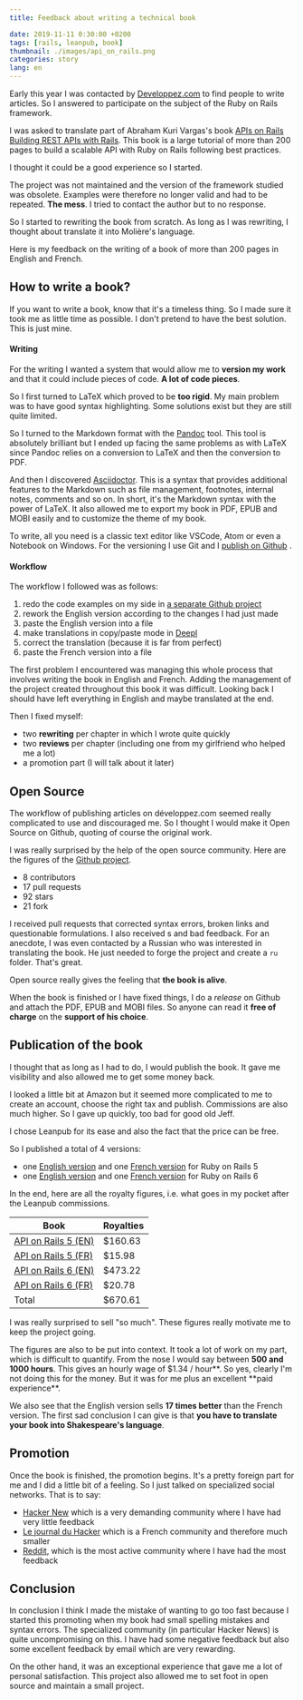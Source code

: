 ```yaml
---
title: Feedback about writing a technical book

date: 2019-11-11 0:30:00 +0200
tags: [rails, leanpub, book]
thumbnail: ./images/api_on_rails.png
categories: story
lang: en
---
```


Early this year I was contacted by [Developpez.com](https://www.developpez.com/) to find people to write articles. So I answered to participate on the subject of the Ruby on Rails framework.

I was asked to translate part of Abraham Kuri Vargas's book [APIs on Rails Building REST APIs with Rails](http://apionrails.icalialabs.com/). This book is a large tutorial of more than 200 pages to build a scalable API with Ruby on Rails following best practices.

I thought it could be a good experience so I started.

The project was not maintained and the version of the framework studied was obsolete. Examples were therefore no longer valid and had to be repeated. **The mess**. I tried to contact the author but to no response.

So I started to rewriting the book from scratch. As long as I was rewriting, I thought about translate it into Molière's language.

Here is my feedback on the writing of a book of more than 200 pages in English and French.

## How to write a book?

If you want to write a book, know that it's a timeless thing. So I made sure it took me as little time as possible. I don't pretend to have the best solution. This is just mine.

#### Writing

For the writing I wanted a system that would allow me to **version my work** and that it could include pieces of code. **A lot of code pieces**.

So I first turned to LaTeX which proved to be **too rigid**. My main problem was to have good syntax highlighting. Some solutions exist but they are still quite limited.

So I turned to the Markdown format with the [Pandoc](http://pandoc.org/) tool. This tool is absolutely brilliant but I ended up facing the same problems as with LaTeX since Pandoc relies on a conversion to LaTeX and then the conversion to PDF.

And then I discovered [Asciidoctor](https://asciidoctor.org). This is a syntax that provides additional features to the Markdown such as file management, footnotes, internal notes, comments and so on. In short, it's the Markdown syntax with the power of LaTeX. It also allowed me to export my book in PDF, EPUB and MOBI easily and to customize the theme of my book.

To write, all you need is a classic text editor like VSCode, Atom or even a Notebook on Windows. For the versioning I use Git and I [publish on Github][repo] .

#### Workflow

The workflow I followed was as follows:

1. redo the code examples on my side in [a separate Github project](https://github.com/madeindjs/market_place_api_6)
2. rework the English version according to the changes I had just made
3. paste the English version into a file
4. make translations in copy/paste mode in [Deepl](https://deepl.com)
5. correct the translation (because it is far from perfect)
6. paste the French version into a file

The first problem I encountered was managing this whole process that involves writing the book in English and French. Adding the management of the project created throughout this book it was difficult. Looking back I should have left everything in English and maybe translated at the end.

Then I fixed myself:

- two **rewriting** per chapter in which I wrote quite quickly
- two **reviews** per chapter (including one from my girlfriend who helped me a lot)
- a promotion part (I will talk about it later)

## Open Source

The workflow of publishing articles on développez.com seemed really complicated to use and discouraged me. So I thought I would make it Open Source on Github, quoting of course the original work.

I was really surprised by the help of the open source community. Here are the figures of the [Github project][repo].

- 8 contributors
- 17 pull requests
- 92 stars
- 21 fork

I received pull requests that corrected syntax errors, broken links and questionable formulations. I also received s and bad feedback. For an anecdote, I was even contacted by a Russian who was interested in translating the book. He just needed to forge the project and create a `ru` folder. That's great.

Open source really gives the feeling that **the book is alive**.

When the book is finished or I have fixed things, I do a _release_ on Github and attach the PDF, EPUB and MOBI files. So anyone can read it **free of charge** on the **support of his choice**.

## Publication of the book

I thought that as long as I had to do, I would publish the book. It gave me visibility and also allowed me to get some money back.

I looked a little bit at Amazon but it seemed more complicated to me to create an account, choose the right tax and publish. Commissions are also much higher. So I gave up quickly, too bad for good old Jeff.

I chose Leanpub for its ease and also the fact that the price can be free.

So I published a total of 4 versions:

- one [English version](https://leanpub.com/apionrails5) and one [French version](https://leanpub.com/apionrails5-fr) for Ruby on Rails 5
- one [English version](https://leanpub.com/apionrails6) and one [French version](https://leanpub.com/apionrails6-fr) for Ruby on Rails 6

In the end, here are all the royalty figures, i.e. what goes in my pocket after the Leanpub commissions.

| Book                                                      | Royalties |
| --------------------------------------------------------- | --------- |
| [API on Rails 5 (EN)](https://leanpub.com/apionrails5)    | \$160.63  |
| [API on Rails 5 (FR)](https://leanpub.com/apionrails5-fr) | \$15.98   |
| [API on Rails 6 (EN)](https://leanpub.com/apionrails6)    | \$473.22  |
| [API on Rails 6 (FR)](https://leanpub.com/apionrails6-fr) | \$20.78   |
| Total                                                     | \$670.61  |

I was really surprised to sell "so much". These figures really motivate me to keep the project going.

The figures are also to be put into context. It took a lot of work on my part, which is difficult to quantify. From the nose I would say between **500 and 1000 hours**. This gives an hourly wage of \$1.34 / hour**. So yes, clearly I'm not doing this for the money. But it was for me plus an excellent **paid experience\*\*.

We also see that the English version sells **17 times better** than the French version. The first sad conclusion I can give is that **you have to translate your book into Shakespeare's language**.

## Promotion

Once the book is finished, the promotion begins. It's a pretty foreign part for me and I did a little bit of a feeling. So I just talked on specialized social networks. That is to say:

- [Hacker New](https://news.ycombinator.com/item?id=20736819) which is a very demanding community where I have had very little feedback
- [Le journal du Hacker](https://www.journalduhacker.net/s/3b7gms/api_on_rails_6) which is a French community and therefore much smaller
- [Reddit](https://www.reddit.com/r/rails/comments/csfjjf/api_on_rails_6/), which is the most active community where I have had the most feedback

## Conclusion

In conclusion I think I made the mistake of wanting to go too fast because I started this promoting when my book had small spelling mistakes and syntax errors. The specialized community (in particular Hacker News) is quite uncompromising on this. I have had some negative feedback but also some excellent feedback by email which are very rewarding.

On the other hand, it was an exceptional experience that gave me a lot of personal satisfaction. This project also allowed me to set foot in open source and maintain a small project.

[asciidoctor]: https://asciidoctor.org
[repo]: https://github.com/madeindjs/api_on_rails
